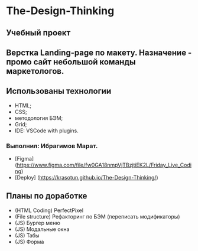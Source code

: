 # The-Design-Thinking
## Учебный проект
## Верстка Landing-page по макету. Назначение - промо сайт небольшой команды маркетологов.
## Использованы технологии
- HTML;
- CSS;
- методология БЭМ;
- Grid;
- IDE: VSCode with plugins.
### Выполнил: Ибрагимов Марат.


- [Figma] (https://www.figma.com/file/fw0GA18nmpVjTBzjtiEK2L/Friday_Live_Coding)
- [Deploy] (https://krasotun.github.io/The-Design-Thinking/)

## Планы по доработке
- (HTML Coding) PerfectPixel
- (File structure) Рефакторинг по БЭМ (переписать модификаторы)
- (JS) Бургер меню
- (JS) Модальные окна
- (JS) Табы
- (JS) Форма



